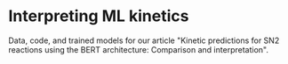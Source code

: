 # Interpreting ML kinetics

Data, code, and trained models for our article "Kinetic predictions for SN2 reactions using the BERT architecture: Comparison and interpretation". 


